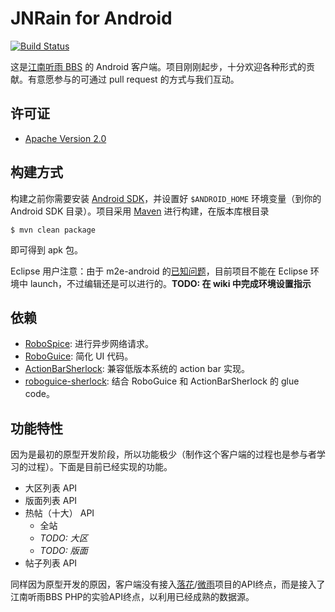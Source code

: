 # JNRain for Android

[![Build Status](https://travis-ci.org/jnrainerds/jnrain-android.png)](https://travis-ci.org/jnrainerds/jnrain-android)

这是[江南听雨 BBS](http://bbs.jnrain.com/) 的 Android 客户端。项目刚刚起步，十分欢迎各种形式的贡献。有意愿参与的可通过 pull request 的方式与我们互动。


## 许可证

* [Apache Version 2.0](http://www.apache.org/licenses/LICENSE-2.0.html)


## 构建方式

构建之前你需要安装 [Android SDK](http://developer.android.com/sdk/index.html)，并设置好 `$ANDROID_HOME` 环境变量（到你的 Android SDK 目录）。项目采用 [Maven](http://maven.apache.org/download.html) 进行构建，在版本库根目录

    $ mvn clean package

即可得到 apk 包。

Eclipse 用户注意：由于 m2e-android 的[已知问题](https://github.com/rgladwell/m2e-android/issues/104)，目前项目不能在 Eclipse 环境中 launch，不过编辑还是可以进行的。**TODO: 在 wiki 中完成环境设置指示**


## 依赖

* [RoboSpice](https://github.com/octo-online/robospice/): 进行异步网络请求。
* [RoboGuice](http://code.google.com/p/roboguice/): 简化 UI 代码。
* [ActionBarSherlock](http://actionbarsherlock.com/): 兼容低版本系统的 action bar 实现。
* [roboguice-sherlock](https://github.com/rtyley/roboguice-sherlock/): 结合 RoboGuice 和 ActionBarSherlock 的 glue code。


## 功能特性

因为是最初的原型开发阶段，所以功能极少（制作这个客户端的过程也是参与者学习的过程）。下面是目前已经实现的功能。

* 大区列表 API
* 版面列表 API
* 热帖（十大） API
    * 全站
    * *TODO: 大区*
    * *TODO: 版面*
* 帖子列表 API

同样因为原型开发的原因，客户端没有接入[落花](https://github.com/xen0n/luohua/)/[微雨](https://github.com/xen0n/weiyu/)项目的API终点，而是接入了江南听雨BBS PHP的实验API终点，以利用已经成熟的数据源。


<!-- vim:set ai et ts=4 sw=4 sts=4 ff=unix fenc=utf-8: -->
